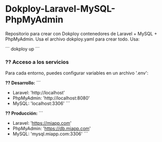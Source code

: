 # Dokploy-Laravel-MySQL-PhpMyAdmin

Repositorio para crear con Dokploy contenedores de Laravel + MySQL + PhpMyAdmin. Usa el archivo dokploy.yaml para crear todo. Usa:

´´´
    dokploy up
´´´

### ?? **Acceso a los servicios**
Para cada entorno, puedes configurar variables en un archivo '.env':

**?? Desarrollo:**
´´´
- Laravel: 'http://localhost'
- PhpMyAdmin: 'http://localhost:8080'
- MySQL: 'localhost:3306'
´´´

**?? Producción:**
´´´
- Laravel: 'https://miapp.com'
- PhpMyAdmin: 'https://db.miapp.com'
- MySQL: 'mysql.miapp.com:3306'
´´´
